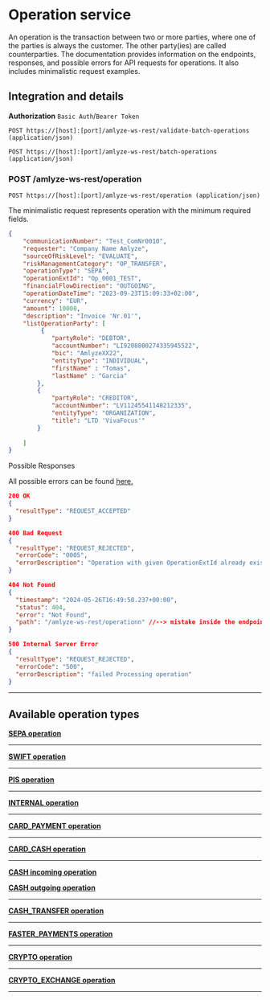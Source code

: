 # Operation service

<p>
An operation is the transaction between two or more parties, where one of the parties is always the customer. The other party(ies) are called counterparties. The documentation provides information on the endpoints, responses, and possible errors for API requests for operations. It also includes minimalistic request examples.
</p>

## Integration and details

<!-- Swagger Ui `GET https://[host]:[port]/swagger-ui/` (in progress) -->

**Authorization** `Basic Auth`/`Bearer Token`


`POST https://[host]:[port]/amlyze-ws-rest/validate-batch-operations (application/json)`

`POST https://[host]:[port]/amlyze-ws-rest/batch-operations (application/json)`

### POST /amlyze-ws-rest/operation

`POST https://[host]:[port]/amlyze-ws-rest/operation (application/json)`

The minimalistic request represents operation with the minimum required fields.
```json
{
    "communicationNumber": "Test_ComNr0010",
    "requester": "Company Name Amlyze",
    "sourceOfRiskLevel": "EVALUATE",
    "riskManagementCategory": "OP_TRANSFER",
    "operationType": "SEPA",
    "operationExtId": "Op_0001_TEST",
    "financialFlowDirection": "OUTGOING",
    "operationDateTime": "2023-09-23T15:09:33+02:00",
    "currency": "EUR",
    "amount": 10000,
    "description": "Invoice 'Nr.01'",
    "listOperationParty": [
         {
            "partyRole": "DEBTOR",
            "accountNumber": "LI9208800274335945522",
            "bic": "AmlyzeXX22",
            "entityType": "INDIVIDUAL",
           	"firstName" : "Tomas",
	        "lastName" : "Garcia"
        },
        {
            "partyRole": "CREDITOR",
            "accountNumber": "LV11245541148212335",
            "entityType": "ORGANIZATION",
            "title": "LTD 'VivaFocus'"
        }
       
    ]
}
```
Possible Responses

All possible errors can be found [<u>here.</u>](op_possible_errors.md)

```json lines
200 OK
{
  "resultType": "REQUEST_ACCEPTED"
}

400 Bad Request
{
  "resultType": "REQUEST_REJECTED",
  "errorCode": "O005",
  "errorDescription": "Operation with given OperationExtId already exists in Amlyze"
}

404 Not Found
{
  "timestamp": "2024-05-26T16:49:50.237+00:00",
  "status": 404,
  "error": "Not Found",
  "path": "/amlyze-ws-rest/operationn" //--> mistake inside the endpoint
}

500 Internal Server Error
{
  "resultType": "REQUEST_REJECTED",
  "errorCode": "500",
  "errorDescription": "failed Processing operation"
}
```

------

## Available operation types

[<b>SEPA operation</b>](SEPA/fields.md)

---
[<b>SWIFT operation</b>](SWIFT/fields.md)

---

[<b>PIS operation</b>](PIS/fields.md)

---

[<b>INTERNAL operation</b>](INTERNAL/fields.md)

---

[<b>CARD_PAYMENT operation</b>](CARD_PAYMENT/fields.md)

---

[<b>CARD_CASH operation</b>](CARD_CASH/fields.md)

---

[<b>CASH incoming operation</b>](CASH/incoming/fields.md)

[<b>CASH outgoing operation</b>](CASH/outgoing/fields.md)

---
[<b>CASH_TRANSFER operation</b>](CASH_TRANSFER/outgoing/fields.md)

---

[<b>FASTER_PAYMENTS operation</b>](FASTER_PAYMENTS/fields.md)

---

[<b>CRYPTO operation</b>](CRYPTO/fields.md)

---

[<b>CRYPTO_EXCHANGE operation</b>](CRYPTO_EXCHANGE/fields.md)

---
